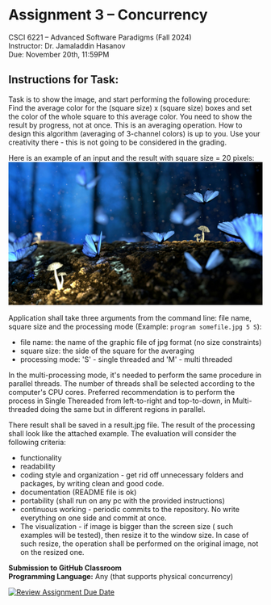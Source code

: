 # Assignmеnt 3 – Concurrency
CSCI 6221 – Advancеd Softwarе Paradigms (Fall 2024)  
Instructor: Dr. Jamaladdin Hasanov  
Duе: November 20th, 11:59PM  

## Instructions for Task:  
Task is to show the image, and start performing the following procedure:  
Find the average color for the (square size) x (square size) boxes and set the color of the whole square to this average color. You need to show the result by progress, not at once. This is an averaging operation. How to design this algorithm (averaging of 3-channel colors) is up to you. Use your creativity there - this is not going to be considered in the grading.  

Here is an example of an input and the result with square size = 20 pixels:  
![image](/test.jpg)  

Application shall take three arguments from the command line: file name, square size and the processing mode (Example: `program somefile.jpg 5 S`):  
 - file name: the name of the graphic file of jpg format (no size constraints)
 - square size: the side of the square for the averaging
 - processing mode: 'S' - single threaded and 'M' - multi threaded

In the multi-processing mode, it's needed to perform the same procedure in parallel threads. The number of threads shall be selected according to the computer's CPU cores. Preferred recommendation is to perform the process in Single Thereaded from left-to-right and top-to-down, in Multi-threaded doing the same but in different regions in parallel.  

There result shall be saved in a result.jpg file. The result of the processing shall look like the attached example. The evaluation will consider the following criteria:  
 - functionality
 - readability
 - coding style and organization - get rid off unnecessary folders and packages, by writing clean and good code.
 - documentation (README file is ok)
 - portability (shall run on any pc with the provided instructions)
 - continuous working - periodic commits to the repository. No write everything on one side and commit at once.
 - The visualization - if image is bigger than the screen size ( such examples will be tested), then resize it to the window size. In case of such resize, the operation shall be performed on the original image, not on the resized one.

**Submission to GitHub Classroom**  
**Programming Language:** Any (that supports physical concurrency)  


[![Review Assignment Due Date](https://classroom.github.com/assets/deadline-readme-button-22041afd0340ce965d47ae6ef1cefeee28c7c493a6346c4f15d667ab976d596c.svg)](https://classroom.github.com/a/YybNWfh8)
